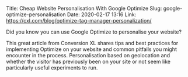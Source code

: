 Title: Cheap Website Personalisation With Google Optimize
Slug: google-optimize-personalisation
Date: 2020-02-17 13:16
Link: https://cxl.com/blog/optimize-tag-manager-personalization/

Did you know you can use Google Optimize to personalise your website?

This great article from Conversion XL shares tips and best practices for implementing Optimize on your website and common pitfalls you might encounter in the process. Personalisation based on geolocation and whether the visitor has previously been on your site or not seem like particularly useful experiments to run.
